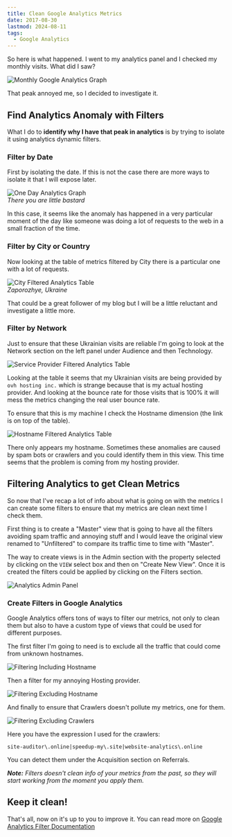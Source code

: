 ```yaml
---
title: Clean Google Analytics Metrics
date: 2017-08-30
lastmod: 2024-08-11
tags:
  - Google Analytics
---
```


<!--kg-card-begin: markdown-->

So here is what happened. I went to my analytics panel and I checked my monthly visits. What did I saw?

![Monthly Google Analytics Graph](/old-posts-images/2017/08/Monthly_Analytics.PNG)

That peak annoyed me, so I decided to investigate it.

## Find Analytics Anomaly with Filters

What I do to **identify why I have that peak in analytics** is by trying to isolate it using analytics dynamic filters.

### Filter by Date

First by isolating the date. If this is not the case there are more ways to isolate it that I will expose later.

![One Day Analytics Graph](/old-posts-images/2017/08/One_Day_Analytics_Graph.PNG)\
_There you are little bastard_

In this case, it seems like the anomaly has happened in a very particular moment of the day like someone was doing a lot of requests to the web in a small fraction of the time.

### Filter by City or Country

Now looking at the table of metrics filtered by City there is a particular one with a lot of requests.

![City Filtered Analytics Table](/old-posts-images/2017/08/City_Filtered_Analytics_Table.PNG)\
_Zaporozhye, Ukraine_

That could be a great follower of my blog but I will be a little reluctant and investigate a little more.

### Filter by Network

Just to ensure that these Ukrainian visits are reliable I'm going to look at the Network section on the left panel under Audience and then Technology.

![Service Provider Filtered Analytics Table](/old-posts-images/2017/08/Service_Provider_Filtered_Analytics_Table.PNG)

Looking at the table it seems that my Ukrainian visits are being provided by `ovh hosting inc.` which is strange because that is my actual hosting provider. And looking at the bounce rate for those visits that is 100% it will mess the metrics changing the real user bounce rate.

To ensure that this is my machine I check the Hostname dimension (the link is on top of the table).

![Hostname Filtered Analytics Table](/old-posts-images/2017/08/Hostname_Filtered_Analytics_Table.PNG)

There only appears my hostname. Sometimes these anomalies are caused by spam bots or crawlers and you could identify them in this view. This time seems that the problem is coming from my hosting provider.

## Filtering Analytics to get Clean Metrics

So now that I've recap a lot of info about what is going on with the metrics I can create some filters to ensure that my metrics are clean next time I check them.

First thing is to create a "Master" view that is going to have all the filters avoiding spam traffic and annoying stuff and I would leave the original view renamed to "Unfiltered" to compare its traffic time to time with "Master".

The way to create views is in the Admin section with the property selected by clicking on the `VIEW` select box and then on "Create New View". Once it is created the filters could be applied by clicking on the Filters section.

![Analytics Admin Panel](/old-posts-images/2017/08/Analytics_Admin_Panel.PNG)

### Create Filters in Google Analytics

Google Analytics offers tons of ways to filter our metrics, not only to clean them but also to have a custom type of views that could be used for different purposes.

The first filter I'm going to need is to exclude all the traffic that could come from unknown hostnames.

![Filtering Including Hostname](/old-posts-images/2017/08/Creating_Google_Analytics_Filter.PNG)

Then a filter for my annoying Hosting provider.

![Filtering Excluding Hostname](/old-posts-images/2017/08/Creating_Google_Analytics_Filter_For_ISP.PNG)

And finally to ensure that Crawlers doesn't pollute my metrics, one for them.

![Filtering Excluding Crawlers](/old-posts-images/2017/08/Creating_Google_Analytics_Filter_For_Crawlers.PNG)

Here you have the expression I used for the crawlers:

```
site-auditor\.online|speedup-my\.site|website-analytics\.online
```

You can detect them under the Acquisition section on Referrals.

_**Note:** Filters doesn't clean info of your metrics from the past, so they will start working from the moment you apply them._

## Keep it clean!

That's all, now on it's up to you to improve it. You can read more on [Google Analytics Filter Documentation](https://support.google.com/analytics/topic/1032939)

<!--kg-card-end: markdown-->
